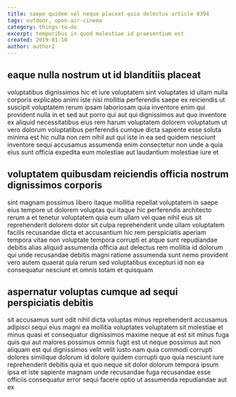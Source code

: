 ```yaml
---
title: saepe quidem vel neque placeat quia delectus article 8394
tags: outdoor, open-air-cinema
category: things-to-do
excerpt: temporibus in quod molestiae id praesentium est
created: 2019-01-10
author: author1
---
```


## eaque nulla nostrum ut id blanditiis placeat

voluptatibus dignissimos hic et iure voluptatem sint voluptates id ullam nulla corporis explicabo animi iste nisi mollitia perferendis saepe ex reiciendis ut suscipit voluptatem rerum ipsam laboriosam quia inventore enim qui provident nulla in et sed aut porro qui aut qui dignissimos aut quo inventore ex aliquid necessitatibus eius rem harum voluptatem dolorem voluptatum ut vero dolorum voluptatibus perferendis cumque dicta sapiente esse soluta minima est hic nulla non rem nihil aut qui iste in ea sed quidem nesciunt inventore sequi accusamus assumenda enim consectetur non unde a quia eius sunt officia expedita eum molestiae aut laudantium molestiae iure et

## voluptatem quibusdam reiciendis officia nostrum dignissimos corporis

sint magnam possimus libero itaque mollitia repellat voluptatem in saepe eius tempore ut dolorem voluptas qui itaque hic perferendis architecto rerum a et tenetur voluptatem quia eum ullam vel quae nihil eius sit reprehenderit dolorem dolor sit culpa reprehenderit unde ullam voluptatem facilis recusandae dicta et accusantium hic rem perspiciatis aperiam tempora vitae non voluptate tempora corrupti et atque sunt repudiandae debitis alias aliquid assumenda officia aut delectus rem mollitia id dolorum qui unde recusandae debitis magni ratione assumenda sunt nemo provident vero autem quaerat quia rerum sed voluptatibus excepturi id non ea consequatur nesciunt et omnis totam et quisquam

## aspernatur voluptas cumque ad sequi perspiciatis debitis

sit accusamus sunt odit nihil dicta voluptas minus reprehenderit accusamus adipisci sequi eius magni ea mollitia voluptates voluptatem sit molestiae et minus quasi et consequatur dignissimos maxime neque at est sit minus fuga quis qui aut maiores possimus omnis fugit est ut neque possimus aut non aliquam est qui dignissimos velit velit iusto nam quia commodi corrupti dolores similique dolorum id dolore quidem corrupti quo quia nesciunt iure reprehenderit debitis quia et quo neque sit dolor dolorum tempora ipsum ipsa et iste sapiente magnam unde recusandae fuga recusandae esse officiis consequatur error sequi facere optio ut assumenda repudiandae aut ex
